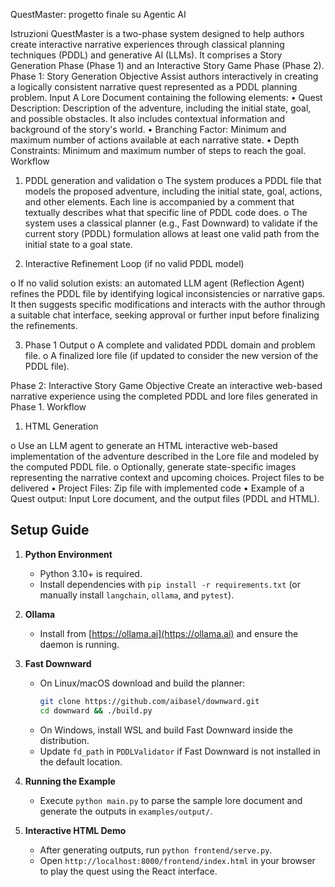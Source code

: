 QuestMaster: progetto finale su Agentic AI

Istruzioni
QuestMaster is a two-phase system designed to help authors create interactive narrative experiences through classical planning techniques (PDDL) and generative AI (LLMs). It comprises a Story Generation Phase (Phase 1) and an Interactive Story Game Phase (Phase 2).
Phase 1: Story Generation
Objective
Assist authors interactively in creating a logically consistent narrative quest represented as a PDDL planning problem.
Input
A Lore Document containing the following elements: 
•	Quest Description: Description of the adventure, including the initial state, goal, and possible obstacles. It also includes contextual information and background of the story's world.
•	Branching Factor: Minimum and maximum number of actions available at each narrative state.
•	Depth Constraints: Minimum and maximum number of steps to reach the goal.
Workflow
1.	PDDL generation and validation
o	The system produces a PDDL file that models the proposed adventure, including the initial state, goal, actions, and other elements. Each line is accompanied by a comment that textually describes what that specific line of PDDL code does.
o	The system uses a classical planner (e.g., Fast Downward) to validate if the current story (PDDL) formulation allows at least one valid path from the initial state to a goal state.


2.	Interactive Refinement Loop (if no valid PDDL model)


o	If no valid solution exists: an automated LLM agent (Reflection Agent) refines the PDDL file by identifying logical inconsistencies or narrative gaps. It then suggests specific modifications and interacts with the author through a suitable chat interface, seeking approval or further input before finalizing the refinements.


3.	Phase 1 Output
o	A complete and validated PDDL domain and problem file.
o	A finalized lore file (if updated to consider the new version of the PDDL file).


Phase 2: Interactive Story Game
Objective
Create an interactive web-based narrative experience using the completed PDDL and lore files generated in Phase 1.
Workflow
1.	HTML Generation


o	Use an LLM agent to generate an HTML interactive web-based implementation of the adventure described in the Lore file and modeled by the computed PDDL file.
o	Optionally, generate state-specific images representing the narrative context and upcoming choices.
Project files to be delivered
•	Project Files: Zip file with implemented code
•	Example of a Quest output: Input Lore document, and the output files (PDDL and HTML).


## Setup Guide

1. **Python Environment**
   - Python 3.10+ is required.
   - Install dependencies with `pip install -r requirements.txt` (or manually install `langchain`, `ollama`, and `pytest`).

2. **Ollama**
   - Install from [https://ollama.ai](https://ollama.ai) and ensure the daemon is running.

3. **Fast Downward**
   - On Linux/macOS download and build the planner:
     ```bash
     git clone https://github.com/aibasel/downward.git
     cd downward && ./build.py
     ```
   - On Windows, install WSL and build Fast Downward inside the distribution.
   - Update `fd_path` in `PDDLValidator` if Fast Downward is not installed in the default location.

4. **Running the Example**
   - Execute `python main.py` to parse the sample lore document and generate the outputs in `examples/output/`.


5. **Interactive HTML Demo**
   - After generating outputs, run `python frontend/serve.py`.
   - Open `http://localhost:8000/frontend/index.html` in your browser to play the quest using the React interface.

